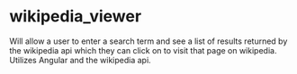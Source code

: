 # wikipedia_viewer
Will allow a user to enter a search term and see a list of results returned by the wikipedia api which they can click on to visit that page on wikipedia.  Utilizes Angular and the wikipedia api.
